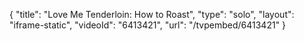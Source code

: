 {
    "title": "Love Me Tenderloin: How to Roast",
    "type": "solo",
    "layout": "iframe-static",
    "videoId": "6413421",
    "url": "\/tvpembed\/6413421"
}